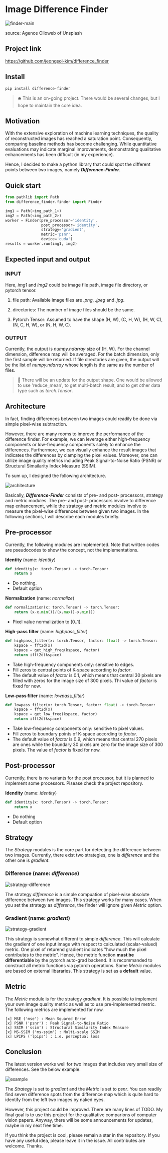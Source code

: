 # Image Difference Finder

![finder-main](https://images.unsplash.com/photo-1516382799247-87df95d790b7?ixlib=rb-4.0.3&ixid=M3wxMjA3fDB8MHxwaG90by1wYWdlfHx8fGVufDB8fHx8fA%3D%3D&auto=format&fit=crop&w=1474&q=80)

source: Agence Olloweb of Unsplash
  


## Project link
https://github.com/jeongsol-kim/difference_finder


## Install

```
pip install difference-finder
```

> 🛎️ This is an on-going project. There would be several changes, but I hope to maintain the core idea.

## Motivation

With the extensive exploration of machine learning techniques, the quality of reconstructed images has reached a saturation point. Consequently, comparing baseline methods has become challenging. While quantitative evaluations may indicate marginal improvements, demonstrating qualitative enhancements has been difficult (in my experience).

Hence, I decided to make a python library that could spot the different points between two images, namely _**Difference-Finder**_.

## Quick start

```python
from pathlib import Path
from difference_finder.finder import Finder

img1 = Path(<img_path_1>)
img2 = Path(<img_path_2>)
worker = Finder(pre_processor='identity',
                post_processor='identity',
                strategy='gradient',
                metric='psnr',
                device='cuda')
results = worker.run(img1, img2)
```

## Expected input and output

### INPUT
Here, _img1_ and _img2_ could be image file path, image file directory, or pytorch tensor. 

1. file path: Available image files are _.png_, _.jpeg_ and _.jpg_.

2. directories: The number of image files should be the same.

3. Pytorch Tensor: Assumed to have the shape (H, W), (C, H, W), (H, W, C), (N, C, H, W), or (N, H, W, C).

### OUTPUT
Currently, the output is _numpy.ndarray_ size of (H, W).
For the channel dimension, difference map will be averaged. For the batch dimension, only the first sample will be returned. If file directories are given, the output will be the list of _numpy.ndarray_ whose length is the same as the number of files. 

> 🚀 There will be an update for the output shape. One would be allowed to use 'reduce_mean', to get multi-batch result, and to get other data type such as _torch.Tensor_. 


## Architecture
In fact, finding differences between two images could readily be done via simple pixel-wise subtraction. 

However, there are many rooms to improve the performance of the difference finder. 
For example, we can leverage either high-frequency components or low-frequency components solely to enhance the differences.
Furthermore, we can visually enhance the result images that indicates the differences by clamping the pixel values.
Moreover, one can utilize image quality metrics including Peak Signal-to-Noise Ratio (PSNR) or Structural Simailarity Index Measure (SSIM).

 To sum up, I designed the following architecture.

![architecture](https://github.com/jeongsol-kim/difference_finder/blob/main/figures/structure.png?raw=true)

Basically, _**Difference-Finder**_ consists of pre- and post- processors, strategy and metric modules. The pre- and post- processors involve to difference map enhancement, while the strategy and metric modules involve to measure the pixel-wise differences between given two images. In the following sections, I will describe each modules briefly.

## Pre-processor
Currently, the following modules are implemented. Note that written codes are pseudocodes to show the concept, not the implementations.

**Identity** (name: _identity_)
```python
def idendity(x: torch.Tensor) -> torch.Tensor:
    return x
```
- Do nothing.
- Default option

**Normalization** (name: _normalize_)
```python
def normalization(x: torch.Tensor) -> torch.Tensor:
    return (x-x.min())/(x.max()-x.min())
```
- Pixel value normalization to [0..1].

**High-pass filter** (name: _highpass_filter_)
```python
def highpass_filter(x: torch.Tensor, factor: float) -> torch.Tensor:
    kspace = fft2d(x)
    kspace = get_high_freq(kspace, factor)
    return ifft2d(kspace)
```
- Take high-frequency components only: sensitive to edges.
- Fill zeros to central points of K-space according to _factor_.
- The default value of _factor_ is 0.1, which means that central 30 pixels are filled with zeros for the image size of 300 pixels. Thi value of _factor_ is fixed for now.

**Low-pass filter** (name: _lowpass_filter_)
```python
def lowpass_filter(x: torch.Tensor, factor: float) -> torch.Tensor:
    kspace = fft2d(x)
    kspace = get_low_freq(kspace, factor)
    return ifft2d(kspace)
```
- Take low-frequency components only: sensitive to pixel values.
- Fill zeros to boundary points of K-space according to _factor_.
- The default value of _factor_ is 0.9, which means that central 270 pixels are ones while the boundary 30 pixels are zero for the image size of 300 pixels. The value of _factor_ is fixed for now.


## Post-processor
Currently, there is no variants for the post processor, but it is planned to implement some processors. Plsease check the project repository.

**Idendity** (name: _identity_)
```python
def identity(x: torch.Tensor) -> torch.Tensor:
    return x
```
- Do nothing
- Default option

## Strategy
The _Strategy_ modules is the core part for detecting the difference between two images. Currently, there exist two strategies, one is _difference_ and the other one is _gradient_.

### Difference (name: _difference_)
![strategy-difference](https://github.com/jeongsol-kim/difference_finder/blob/main/figures/strategy1.png?raw=true)

The strategy _difference_ is a simple compuation of pixel-wise absolute difference between two images. This strategy works for many cases.
When you set the strategy as _difference_, the finder will ignore given _Metric_ option.

### Gradient (name: _gradient_)
![strategy-gradient](https://github.com/jeongsol-kim/difference_finder/blob/main/figures/strategy2.png?raw=true)

This strategy is somewhat different to simple _difference_. This will calculate the gradient of one input image with respect to calculated (scalar-valued) metric. One pixel of returend gradient indicates "how much the pixel contributes to the metric". Hence, the metric function **must be differentiable** by the pytorch auto-grad backend. It is recommanded to construct all metric functions via pytorch operations. Some _Metric_ modules are based on external libararies. This strategy is set as a **default** value.

## Metric
The _Metric_ module is for the strategy _gradient_. It is possible to implement your own image quality metric as well as to use pre-implemented metric. The following metrics are implemented for now.

```
[x] MSE ('mse') : Mean Squared Error
[x] PSNR ('psnr') : Peak Signal-to-Noise Ratio
[x] SSIM ('ssim') : Structural Similarity Index Measure
[x] MS-SSIM ('ms-ssim') : Multi-scale SSIM
[x] LPIPS ('lpips') : i.e. perceptual loss
```

## Conclusion

The latest version works well for two images that includes very small size of differences. See the below example.

![example](https://github.com/jeongsol-kim/difference_finder/blob/main/figures/example.png?raw=true)

The _Strategy_ is set to _gradient_ and the _Metric_ is set to _psnr_. You can readily find seven difference spots from the difference map which is quite hard to identify from the left two images by naked eyes.

However, this project could be improved. There are many lines of TODO. My final goal is to use this project for the qualitative comparions of computer vision papers. Anyway, there will be some announcements for updates, maybe in my next free time. 

If you think the project is cool, please remain a star in the repository. If you have any useful idea, please leave it in the issue. All contributes are welcome. Thanks.